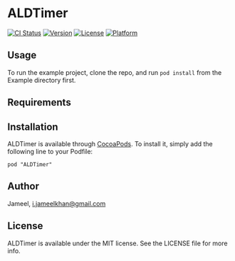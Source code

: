 # ALDTimer

[![CI Status](http://img.shields.io/travis/Jameel/ALDTimer.svg?style=flat)](https://travis-ci.org/Jameel/ALDTimer)
[![Version](https://img.shields.io/cocoapods/v/ALDTimer.svg?style=flat)](http://cocoadocs.org/docsets/ALDTimer)
[![License](https://img.shields.io/cocoapods/l/ALDTimer.svg?style=flat)](http://cocoadocs.org/docsets/ALDTimer)
[![Platform](https://img.shields.io/cocoapods/p/ALDTimer.svg?style=flat)](http://cocoadocs.org/docsets/ALDTimer)

## Usage

To run the example project, clone the repo, and run `pod install` from the Example directory first.

## Requirements

## Installation

ALDTimer is available through [CocoaPods](http://cocoapods.org). To install
it, simply add the following line to your Podfile:

    pod "ALDTimer"

## Author

Jameel, i.jameelkhan@gmail.com

## License

ALDTimer is available under the MIT license. See the LICENSE file for more info.

